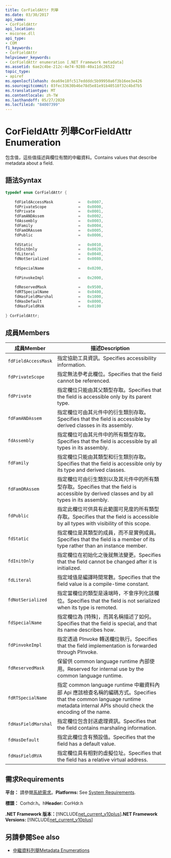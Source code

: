 ```yaml
---
title: CorFieldAttr 列舉
ms.date: 03/30/2017
api_name:
- CorFieldAttr
api_location:
- mscoree.dll
api_type:
- COM
f1_keywords:
- CorFieldAttr
helpviewer_keywords:
- CorFieldAttr enumeration [.NET Framework metadata]
ms.assetid: 6ae2c4be-212c-4e74-9288-40a11dc26522
topic_type:
- apiref
ms.openlocfilehash: dea69e18fc517eddddc5b99950a6f3b16ee3e426
ms.sourcegitcommit: 03fec33630b46e78d5e81e91b40518f32c4bd7b5
ms.translationtype: MT
ms.contentlocale: zh-TW
ms.lasthandoff: 05/27/2020
ms.locfileid: "84007399"
---
```

# <a name="corfieldattr-enumeration"></a><span data-ttu-id="87b92-102">CorFieldAttr 列舉</span><span class="sxs-lookup"><span data-stu-id="87b92-102">CorFieldAttr Enumeration</span></span>
<span data-ttu-id="87b92-103">包含值，這些值描述與欄位有關的中繼資料。</span><span class="sxs-lookup"><span data-stu-id="87b92-103">Contains values that describe metadata about a field.</span></span>  
  
## <a name="syntax"></a><span data-ttu-id="87b92-104">語法</span><span class="sxs-lookup"><span data-stu-id="87b92-104">Syntax</span></span>  
  
```cpp  
typedef enum CorFieldAttr {  
  
    fdFieldAccessMask           =   0x0007,  
    fdPrivateScope              =   0x0000,  
    fdPrivate                   =   0x0001,  
    fdFamANDAssem               =   0x0002,  
    fdAssembly                  =   0x0003,  
    fdFamily                    =   0x0004,  
    fdFamORAssem                =   0x0005,  
    fdPublic                    =   0x0006,  
  
    fdStatic                    =   0x0010,  
    fdInitOnly                  =   0x0020,  
    fdLiteral                   =   0x0040,  
    fdNotSerialized             =   0x0080,  
  
    fdSpecialName               =   0x0200,  
  
    fdPinvokeImpl               =   0x2000,  
  
    fdReservedMask              =   0x9500,  
    fdRTSpecialName             =   0x0400,  
    fdHasFieldMarshal           =   0x1000,  
    fdHasDefault                =   0x8000,  
    fdHasFieldRVA               =   0x0100  
  
} CorFieldAttr;  
```  
  
## <a name="members"></a><span data-ttu-id="87b92-105">成員</span><span class="sxs-lookup"><span data-stu-id="87b92-105">Members</span></span>  
  
|<span data-ttu-id="87b92-106">成員</span><span class="sxs-lookup"><span data-stu-id="87b92-106">Member</span></span>|<span data-ttu-id="87b92-107">描述</span><span class="sxs-lookup"><span data-stu-id="87b92-107">Description</span></span>|  
|------------|-----------------|  
|`fdFieldAccessMask`|<span data-ttu-id="87b92-108">指定協助工具資訊。</span><span class="sxs-lookup"><span data-stu-id="87b92-108">Specifies accessibility information.</span></span>|  
|`fdPrivateScope`|<span data-ttu-id="87b92-109">指定無法參考此欄位。</span><span class="sxs-lookup"><span data-stu-id="87b92-109">Specifies that the field cannot be referenced.</span></span>|  
|`fdPrivate`|<span data-ttu-id="87b92-110">指定欄位只能由其父類型存取。</span><span class="sxs-lookup"><span data-stu-id="87b92-110">Specifies that the field is accessible only by its parent type.</span></span>|  
|`fdFamANDAssem`|<span data-ttu-id="87b92-111">指定欄位可由其元件中的衍生類別存取。</span><span class="sxs-lookup"><span data-stu-id="87b92-111">Specifies that the field is accessible by derived classes in its assembly.</span></span>|  
|`fdAssembly`|<span data-ttu-id="87b92-112">指定欄位可由其元件中的所有類型存取。</span><span class="sxs-lookup"><span data-stu-id="87b92-112">Specifies that the field is accessible by all types in its assembly.</span></span>|  
|`fdFamily`|<span data-ttu-id="87b92-113">指定欄位只能由其類型和衍生類別存取。</span><span class="sxs-lookup"><span data-stu-id="87b92-113">Specifies that the field is accessible only by its type and derived classes.</span></span>|  
|`fdFamORAssem`|<span data-ttu-id="87b92-114">指定欄位可由衍生類別以及其元件中的所有類型存取。</span><span class="sxs-lookup"><span data-stu-id="87b92-114">Specifies that the field is accessible by derived classes and by all types in its assembly.</span></span>|  
|`fdPublic`|<span data-ttu-id="87b92-115">指定此欄位可供具有此範圍可見度的所有類型存取。</span><span class="sxs-lookup"><span data-stu-id="87b92-115">Specifies that the field is accessible by all types with visibility of this scope.</span></span>|  
|`fdStatic`|<span data-ttu-id="87b92-116">指定欄位是其類型的成員，而不是實例成員。</span><span class="sxs-lookup"><span data-stu-id="87b92-116">Specifies that the field is a member of its type rather than an instance member.</span></span>|  
|`fdInitOnly`|<span data-ttu-id="87b92-117">指定欄位在初始化之後就無法變更。</span><span class="sxs-lookup"><span data-stu-id="87b92-117">Specifies that the field cannot be changed after it is initialized.</span></span>|  
|`fdLiteral`|<span data-ttu-id="87b92-118">指定域值是編譯時間常數。</span><span class="sxs-lookup"><span data-stu-id="87b92-118">Specifies that the field value is a compile-time constant.</span></span>|  
|`fdNotSerialized`|<span data-ttu-id="87b92-119">指定當欄位的類型是遠端時，不會序列化該欄位。</span><span class="sxs-lookup"><span data-stu-id="87b92-119">Specifies that the field is not serialized when its type is remoted.</span></span>|  
|`fdSpecialName`|<span data-ttu-id="87b92-120">指定欄位為 [特殊]，而其名稱描述了如何。</span><span class="sxs-lookup"><span data-stu-id="87b92-120">Specifies that the field is special, and that its name describes how.</span></span>|  
|`fdPinvokeImpl`|<span data-ttu-id="87b92-121">指定透過 PInvoke 轉送欄位執行。</span><span class="sxs-lookup"><span data-stu-id="87b92-121">Specifies that the field implementation is forwarded through PInvoke.</span></span>|  
|`fdReservedMask`|<span data-ttu-id="87b92-122">保留供 common language runtime 內部使用。</span><span class="sxs-lookup"><span data-stu-id="87b92-122">Reserved for internal use by the common language runtime.</span></span>|  
|`fdRTSpecialName`|<span data-ttu-id="87b92-123">指定 common language runtime 中繼資料內部 Api 應該檢查名稱的編碼方式。</span><span class="sxs-lookup"><span data-stu-id="87b92-123">Specifies that the common language runtime metadata internal APIs should check the encoding of the name.</span></span>|  
|`fdHasFieldMarshal`|<span data-ttu-id="87b92-124">指定欄位包含封送處理資訊。</span><span class="sxs-lookup"><span data-stu-id="87b92-124">Specifies that the field contains marshaling information.</span></span>|  
|`fdHasDefault`|<span data-ttu-id="87b92-125">指定此欄位含有預設值。</span><span class="sxs-lookup"><span data-stu-id="87b92-125">Specifies that the field has a default value.</span></span>|  
|`fdHasFieldRVA`|<span data-ttu-id="87b92-126">指定欄位具有相對的虛擬位址。</span><span class="sxs-lookup"><span data-stu-id="87b92-126">Specifies that the field has a relative virtual address.</span></span>|  
  
## <a name="requirements"></a><span data-ttu-id="87b92-127">需求</span><span class="sxs-lookup"><span data-stu-id="87b92-127">Requirements</span></span>  
 <span data-ttu-id="87b92-128">**平台：** 請參閱[系統需求](../../get-started/system-requirements.md)。</span><span class="sxs-lookup"><span data-stu-id="87b92-128">**Platforms:** See [System Requirements](../../get-started/system-requirements.md).</span></span>  
  
 <span data-ttu-id="87b92-129">**標頭：** Corhdr.h。h</span><span class="sxs-lookup"><span data-stu-id="87b92-129">**Header:** CorHdr.h</span></span>  
  
 <span data-ttu-id="87b92-130">**.NET Framework 版本：**[!INCLUDE[net_current_v10plus](../../../../includes/net-current-v10plus-md.md)]</span><span class="sxs-lookup"><span data-stu-id="87b92-130">**.NET Framework Versions:** [!INCLUDE[net_current_v10plus](../../../../includes/net-current-v10plus-md.md)]</span></span>  
  
## <a name="see-also"></a><span data-ttu-id="87b92-131">另請參閱</span><span class="sxs-lookup"><span data-stu-id="87b92-131">See also</span></span>

- [<span data-ttu-id="87b92-132">中繼資料列舉</span><span class="sxs-lookup"><span data-stu-id="87b92-132">Metadata Enumerations</span></span>](metadata-enumerations.md)
